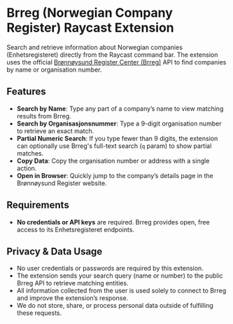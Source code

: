 # Brreg (Norwegian Company Register) Raycast Extension

Search and retrieve information about Norwegian companies (Enhetsregisteret) directly from the Raycast command bar. The extension uses the official [Brønnøysund Register Center (Brreg)](https://www.brreg.no) API to find companies by name or organisation number.

## Features

- **Search by Name**: Type any part of a company’s name to view matching results from Brreg.
- **Search by Organisasjonsnummer**: Type a 9-digit organisation number to retrieve an exact match.
- **Partial Numeric Search**: If you type fewer than 9 digits, the extension can optionally use Brreg's full-text search (`q` param) to show partial matches.
- **Copy Data**: Copy the organisation number or address with a single action.
- **Open in Browser**: Quickly jump to the company’s details page in the Brønnøysund Register website.

## Requirements

- **No credentials or API keys** are required. Brreg provides open, free access to its Enhetsregisteret endpoints.

## Privacy & Data Usage

- No user credentials or passwords are required by this extension.
- The extension sends your search query (name or number) to the public Brreg API to retrieve matching entities.
- All information collected from the user is used solely to connect to Brreg and improve the extension’s response.
- We do not store, share, or process personal data outside of fulfilling these requests.
